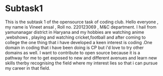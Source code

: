 # Subtask1
This is the subtask 1 of the opensource task of coding club.
Hello everyone , my name is Vineet ansal , Roll no. 220123069 , M&C department.
I hail from yamunanagar district in Haryana and my hobbies are watching anime ,webshows , playing and watching cricket,football and after coming to college the one thing that i have developed a keen interest is coding .One domain in coding that i have been doing is CP but i'd love to try other domains as well.
I want to contribute to open source because it is a pathway for me to get exposed to new and different avenues and learn new skills therby recognising the field where my interest lies so that i can pursue my career in that field.
